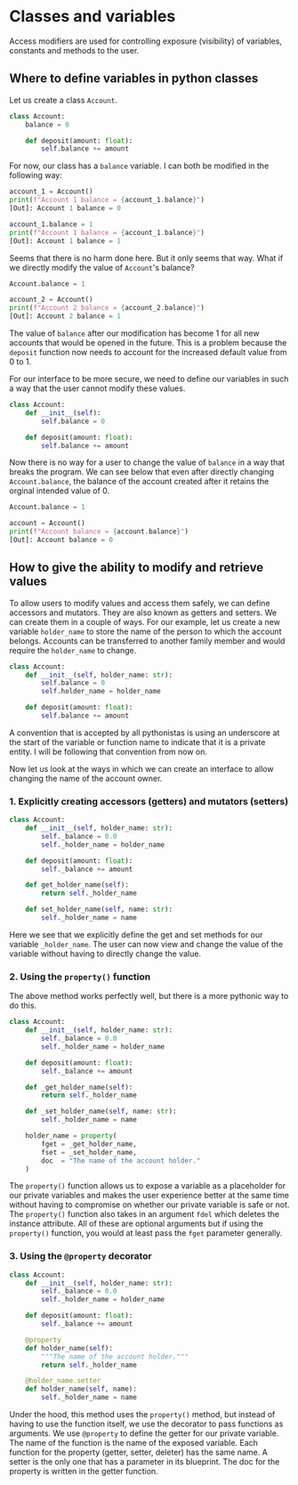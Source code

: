 # Classes and variables

Access modifiers are used for controlling exposure (visibility) of variables,
 constants and methods to the user.

## Where to define variables in python classes

Let us create a class ```Account```.

```python
class Account:
    balance = 0

    def deposit(amount: float):
        self.balance += amount 
```

For now, our class has a ```balance``` variable. I can both
 be modified in the following way:
 
```python
account_1 = Account()
print(f"Account 1 balance = {account_1.balance}")
[Out]: Account 1 balance = 0

account_1.balance = 1
print(f"Account 1 balance = {account_1.balance}")
[Out]: Account 1 balance = 1
```

Seems that there is no harm done here. But it only seems that way. What if we
 directly modify the value of ```Account```'s balance?

```python
Account.balance = 1

account_2 = Account()
print(f"Account 2 balance = {account_2.balance}")
[Out]: Account 2 balance = 1
```

The value of ```balance``` after our modification has become 1 for all new
 accounts that would be opened in the future. This is a problem because the
 ```deposit``` function now needs to account for the increased default value
 from 0 to 1.

For our interface to be more secure, we need to define our variables in such a
 way that the user cannot modify these values. 

```python 
class Account:
    def __init__(self):
        self.balance = 0

    def deposit(amount: float):
        self.balance += amount
```

Now there is no way for a user to change the value of ```balance``` in a way
 that breaks the program. We can see below that even after directly changing
 ```Account.balance```, the balance of the account created after it retains 
 the orginal intended value of 0.

```python
Account.balance = 1

account = Account()
print(f"Account balance = {account.balance}")
[Out]: Account balance = 0 
```

## How to give the ability to modify and retrieve values

To allow users to modify values and access them safely, we can define accessors
 and mutators. They are also known as getters and setters. We can create them
 in a couple of ways. For our example, let us create a new variable
 ```holder_name``` to store the name of the person to which the account
 belongs. Accounts can be transferred to another family member and would
 require the ```holder_name``` to change.

```python 
class Account:
    def __init__(self, holder_name: str):
        self.balance = 0
        self.holder_name = holder_name

    def deposit(amount: float):
        self.balance += amount
```

A convention that is accepted by all pythonistas is using an underscore at the
 start of the variable or function name to indicate that it is a private 
 entity. I will be following that convention from now on.

Now let us look at the ways in which we can create an interface to allow
 changing the name of the account owner. 

### 1. Explicitly creating accessors (getters) and mutators (setters)

```python 
class Account:
    def __init__(self, holder_name: str):
        self._balance = 0.0
        self._holder_name = holder_name

    def deposit(amount: float):
        self._balance += amount

    def get_holder_name(self):
        return self._holder_name

    def set_holder_name(self, name: str):
        self._holder_name = name
```

Here we see that we explicitly define the get and set methods for our variable
 ```_holder_name```. The user can now view and change the value of the variable
 without having to directly change the value.

### 2. Using the ```property()``` function 

The above method works perfectly well, but there is a more pythonic way to
 do this.

```python 
class Account:
    def __init__(self, holder_name: str):
        self._balance = 0.0
        self._holder_name = holder_name

    def deposit(amount: float):
        self._balance += amount

    def _get_holder_name(self):
        return self._holder_name

    def _set_holder_name(self, name: str):
        self._holder_name = name

    holder_name = property(
        fget = _get_holder_name,
        fset = _set_holder_name,
        doc  = "The name of the account holder."
    )
```

The ```property()``` function allows us to expose a variable as a placeholder
 for our private variables and makes the user experience better at the same
 time without having to compromise on whether our private variable is safe or
 not. The ```property()``` function also takes in an argument ```fdel```
 which deletes the instance attribute. All of these are optional arguments
 but if using the ```property()``` function, you would at least pass the
 ```fget``` parameter generally.

### 3. Using the ```@property``` decorator

```python 
class Account:
    def __init__(self, holder_name: str):
        self._balance = 0.0
        self._holder_name = holder_name

    def deposit(amount: float):
        self._balance += amount

    @property
    def holder_name(self):
        """The name of the account holder."""
        return self._holder_name

    @holder_name.setter
    def holder_name(self, name):
        self._holder_name = name
```

Under the hood, this method uses the ```property()``` method, but instead of
 having to use the function itself, we use the decorator to pass functions as
 arguments. We use ```@property``` to define the getter for our private
 variable. The name of the function is the name of the exposed variable. Each
 function for the property (getter, setter, deleter) has the same name. A
 setter is the only one that has a parameter in its blueprint. The doc for the
 property is written in the getter function.
